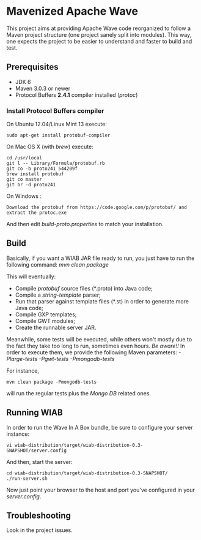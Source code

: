 Mavenized Apache Wave
====================

This project aims at providing Apache Wave code reorganized to follow a  Maven project structure (one project sanely split into modules).
This way, one expects the project to be easier to understand and faster to build and test.

## Prerequisites ##
- JDK 6
- Maven 3.0.3 or newer
- Protocol Buffers **2.4.1** compiler installed (_protoc_)

### Install Protocol Buffers compiler ###

On Ubuntu 12.04/Linux Mint 13 execute:
```
sudo apt-get install protobuf-compiler
```

On Mac OS X (with _brew_) execute:
```
cd /usr/local
git l -- Library/Formula/protobuf.rb
git co -b proto241 544209f
brew install protobuf
git co master
git br -d proto241
```

On Windows :
```
Download the protobuf from https://code.google.com/p/protobuf/ and extract the protoc.exe
```

And then edit _build-proto.properties_ to match your installation.

## Build ##

Basically, if you want a WIAB JAR file ready to run, you just have to run the following command:
_mvn clean package_

This will eventually:
- Compile _protobuf_ source files (*.proto) into Java code;
- Compile a _string-template_ parser;
- Run that parser against template files (*.st) in order to generate more Java code;
- Compile GXP templates;
- Compile GWT modules;
- Create the runnable server JAR.

Meanwhile, some tests will be executed, while others won't mostly due to the fact they take too long to run, sometimes even hours. *Be aware!!*
In order to execute them, we provide the following Maven parameters:
_-Plarge-tests_
_-Pgwt-tests_
_-Pmongodb-tests_

For instance,
```
mvn clean package -Pmongodb-tests
```
will run the regular tests plus the _Mongo DB_ related ones.

## Running WIAB ##

In order to run the Wave In A Box bundle, be sure to configure your server instance:
```
vi wiab-distribution/target/wiab-distribution-0.3-SNAPSHOT/server.config
```

And then, start the server:
```
cd wiab-distribution/target/wiab-distribution-0.3-SNAPSHOT/
./run-server.sh
```

Now just point your browser to the host and port you've configured in your _server.config_.

## Troubleshooting ##

Look in the project issues.
